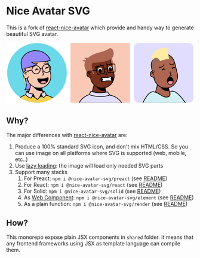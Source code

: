 # Nice Avatar SVG

This is a fork of [react-nice-avatar][react-nice-avatar] which provide and handy way to generate beautiful SVG avatar.

![preview](./preview.png)

## Why?

The major differences with [react-nice-avatar][react-nice-avatar] are:

1. Produce a 100% standard SVG icon, and don't mix HTML/CSS. So you can use image on all platforms where SVG is supported (web, mobile, etc..)
2. Use [lazy loading](https://react.dev/reference/react/lazy): the image will load only needed SVG parts
3. Support many stacks
   1. For Preact: `npm i @nice-avatar-svg/preact` (see [README](./preact/README.md))
   2. For React: `npm i @nice-avatar-svg/react` (see [README](./react/README.md))
   3. For Solid: `npm i @nice-avatar-svg/solid` (see [README](solid/README))
   4. As [Web Component][web-components]: `npm i @nice-avatar-svg/element` (see [README](./element/README.md))
   5. As a plain function: `npm i @nice-avatar-svg/render` (see [README](./render/README.md))

## How?

This monorepo expose plain JSX components in `shared` folder. It means that any frontend frameworks using JSX as template language can compile them.

[react-nice-avatar]: https://github.com/dapi-labs/react-nice-avatar
[web-components]: https://developer.mozilla.org/en-US/docs/Web/API/Web_components
